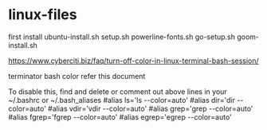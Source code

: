 # linux-files




first install ubuntu-install.sh setup.sh powerline-fonts.sh go-setup.sh goom-install.sh

https://www.cyberciti.biz/faq/turn-off-color-in-linux-terminal-bash-session/

terminator bash color refer this document

To disable this, find and delete or comment out above lines in your ~/.bashrc or ~/.bash_aliases #alias ls='ls --color=auto' #alias dir='dir --color=auto' #alias vdir='vdir --color=auto' #alias grep='grep --color=auto' #alias fgrep='fgrep --color=auto' #alias egrep='egrep --color=auto'
